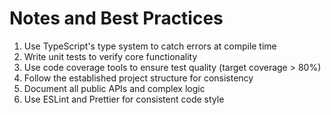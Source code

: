 # Notes and Best Practices

1. Use TypeScript's type system to catch errors at compile time
2. Write unit tests to verify core functionality
3. Use code coverage tools to ensure test quality (target coverage > 80%)
4. Follow the established project structure for consistency
5. Document all public APIs and complex logic
6. Use ESLint and Prettier for consistent code style
